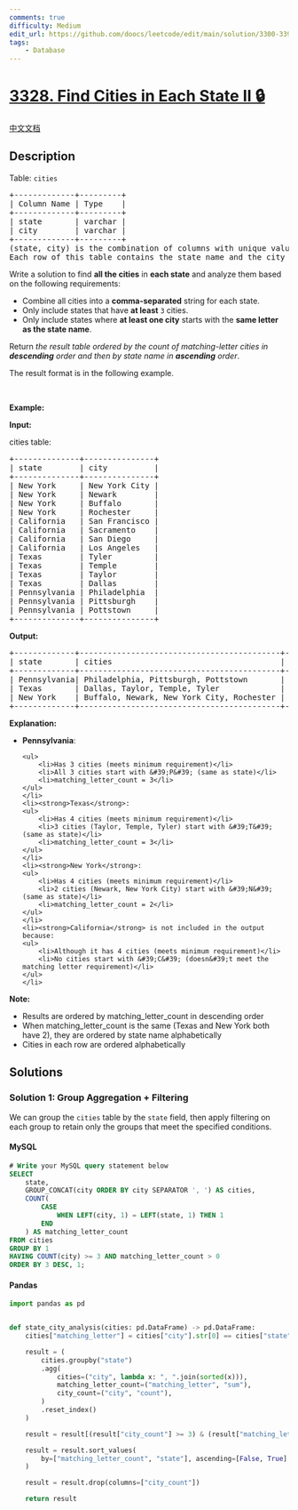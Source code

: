 ```yaml
---
comments: true
difficulty: Medium
edit_url: https://github.com/doocs/leetcode/edit/main/solution/3300-3399/3328.Find%20Cities%20in%20Each%20State%20II/README_EN.md
tags:
    - Database
---
```


<!-- problem:start -->

# [3328. Find Cities in Each State II 🔒](https://leetcode.com/problems/find-cities-in-each-state-ii)

[中文文档](/solution/3300-3399/3328.Find%20Cities%20in%20Each%20State%20II/README.md)

## Description

<!-- description:start -->

<p>Table: <code>cities</code></p>

<pre>
+-------------+---------+
| Column Name | Type    | 
+-------------+---------+
| state       | varchar |
| city        | varchar |
+-------------+---------+
(state, city) is the combination of columns with unique values for this table.
Each row of this table contains the state name and the city name within that state.
</pre>

<p>Write a solution to find <strong>all the cities</strong> in <strong>each state</strong> and analyze them based on the following requirements:</p>

<ul>
	<li>Combine all cities into a <strong>comma-separated</strong> string for each state.</li>
	<li>Only include states that have <strong>at least</strong> <code>3</code> cities.</li>
	<li>Only include states where <strong>at least one city</strong> starts with the <strong>same letter as the state name</strong>.</li>
</ul>

<p>Return <em>the result table ordered by</em> <em>the count of matching-letter cities in <strong>descending</strong> order</em>&nbsp;<em>and then by state name in <strong>ascending</strong> order</em>.</p>

<p>The result format is in the following example.</p>

<p>&nbsp;</p>
<p><strong class="example">Example:</strong></p>

<div class="example-block">
<p><strong>Input:</strong></p>

<p>cities table:</p>

<pre class="example-io">
+--------------+---------------+
| state        | city          |
+--------------+---------------+
| New York     | New York City |
| New York     | Newark        |
| New York     | Buffalo       |
| New York     | Rochester     |
| California   | San Francisco |
| California   | Sacramento    |
| California   | San Diego     |
| California   | Los Angeles   |
| Texas        | Tyler         |
| Texas        | Temple        |
| Texas        | Taylor        |
| Texas        | Dallas        |
| Pennsylvania | Philadelphia  |
| Pennsylvania | Pittsburgh    |
| Pennsylvania | Pottstown     |
+--------------+---------------+
</pre>

<p><strong>Output:</strong></p>

<pre class="example-io">
+-------------+-------------------------------------------+-----------------------+
| state       | cities                                    | matching_letter_count |
+-------------+-------------------------------------------+-----------------------+
| Pennsylvania| Philadelphia, Pittsburgh, Pottstown       | 3                     |
| Texas       | Dallas, Taylor, Temple, Tyler             | 3                     |
| New York    | Buffalo, Newark, New York City, Rochester | 2                     |
+-------------+-------------------------------------------+-----------------------+
</pre>

<p><strong>Explanation:</strong></p>

<ul>
	<li><strong>Pennsylvania</strong>:

    <ul>
    	<li>Has 3 cities (meets minimum requirement)</li>
    	<li>All 3 cities start with &#39;P&#39; (same as state)</li>
    	<li>matching_letter_count = 3</li>
    </ul>
    </li>
    <li><strong>Texas</strong>:
    <ul>
    	<li>Has 4 cities (meets minimum requirement)</li>
    	<li>3 cities (Taylor, Temple, Tyler) start with &#39;T&#39; (same as state)</li>
    	<li>matching_letter_count = 3</li>
    </ul>
    </li>
    <li><strong>New York</strong>:
    <ul>
    	<li>Has 4 cities (meets minimum requirement)</li>
    	<li>2 cities (Newark, New York City) start with &#39;N&#39; (same as state)</li>
    	<li>matching_letter_count = 2</li>
    </ul>
    </li>
    <li><strong>California</strong> is not included in the output because:
    <ul>
    	<li>Although it has 4 cities (meets minimum requirement)</li>
    	<li>No cities start with &#39;C&#39; (doesn&#39;t meet the matching letter requirement)</li>
    </ul>
    </li>

</ul>

<p><strong>Note:</strong></p>

<ul>
	<li>Results are ordered by matching_letter_count in descending order</li>
	<li>When matching_letter_count is the same (Texas and New York both have 2), they are ordered by state name alphabetically</li>
	<li>Cities in each row are ordered alphabetically</li>
</ul>
</div>

<!-- description:end -->

## Solutions

<!-- solution:start -->

### Solution 1: Group Aggregation + Filtering

We can group the `cities` table by the `state` field, then apply filtering on each group to retain only the groups that meet the specified conditions.

<!-- tabs:start -->

#### MySQL

```sql
# Write your MySQL query statement below
SELECT
    state,
    GROUP_CONCAT(city ORDER BY city SEPARATOR ', ') AS cities,
    COUNT(
        CASE
            WHEN LEFT(city, 1) = LEFT(state, 1) THEN 1
        END
    ) AS matching_letter_count
FROM cities
GROUP BY 1
HAVING COUNT(city) >= 3 AND matching_letter_count > 0
ORDER BY 3 DESC, 1;
```

#### Pandas

```python
import pandas as pd


def state_city_analysis(cities: pd.DataFrame) -> pd.DataFrame:
    cities["matching_letter"] = cities["city"].str[0] == cities["state"].str[0]

    result = (
        cities.groupby("state")
        .agg(
            cities=("city", lambda x: ", ".join(sorted(x))),
            matching_letter_count=("matching_letter", "sum"),
            city_count=("city", "count"),
        )
        .reset_index()
    )

    result = result[(result["city_count"] >= 3) & (result["matching_letter_count"] > 0)]

    result = result.sort_values(
        by=["matching_letter_count", "state"], ascending=[False, True]
    )

    result = result.drop(columns=["city_count"])

    return result
```

<!-- tabs:end -->

<!-- solution:end -->

<!-- problem:end -->
